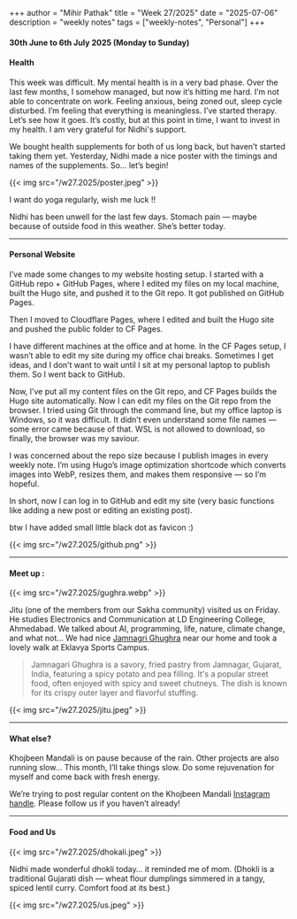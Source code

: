 +++
author = "Mihir Pathak"
title = "Week 27/2025"
date = "2025-07-06"
description = "weekly notes"
tags = ["weekly-notes", "Personal"]
+++

#### 30th June to 6th July 2025 (Monday to Sunday)

#### Health

This week was difficult. My mental health is in a very bad phase.
Over the last few months, I somehow managed, but now it’s hitting me hard. I’m not able to concentrate on work.
Feeling anxious, being zoned out, sleep cycle disturbed. I’m feeling that everything is meaningless.
I’ve started therapy. Let’s see how it goes. It’s costly, but at this point in time, I want to invest in my health.
I am very grateful for Nidhi's support.

We bought health supplements for both of us long back, but haven’t started taking them yet.
Yesterday, Nidhi made a nice poster with the timings and names of the supplements.
So… let’s begin!

{{< img src="/w27.2025/poster.jpeg" >}}

I want do yoga regularly, wish me luck !!

Nidhi has been unwell for the last few days. Stomach pain — maybe because of outside food in this weather. She’s better today.

----

#### Personal Website

I’ve made some changes to my website hosting setup. I started with a GitHub repo + GitHub Pages, where I edited my files on my local machine, built the Hugo site, and pushed it to the Git repo. It got published on GitHub Pages.

Then I moved to Cloudflare Pages, where I edited and built the Hugo site and pushed the public folder to CF Pages.

I have different machines at the office and at home. In the CF Pages setup, I wasn’t able to edit my site during my office chai breaks.
Sometimes I get ideas, and I don’t want to wait until I sit at my personal laptop to publish them. So I went back to GitHub.

Now, I’ve put all my content files on the Git repo, and CF Pages builds the Hugo site automatically. Now I can edit my files on the Git repo from the browser.
I tried using Git through the command line, but my office laptop is Windows, so it was difficult. It didn’t even understand some file names — some error came because of that.
WSL is not allowed to download, so finally, the browser was my saviour.

I was concerned about the repo size because I publish images in every weekly note.
I’m using Hugo’s image optimization shortcode which converts images into WebP, resizes them, and makes them responsive — so I’m hopeful.

In short, now I can log in to GitHub and edit my site (very basic functions like adding a new post or editing an existing post).

btw I have added small little black dot as favicon :)

{{< img src="/w27.2025/github.png" >}}


-----

#### Meet up :

{{< img src="/w27.2025/gughra.webp" >}}

Jitu (one of the members from our Sakha community) visited us on Friday. He studies Electronics and Communication at LD Engineering College, Ahmedabad. We talked about AI, programming, life, nature, climate change, and what not… We had nice [Jamnagri Ghughra](https://www.youtube.com/watch?v=DXKNCSkVweU) near our home and took a lovely walk at Eklavya Sports Campus.

> Jamnagari Ghughra is a savory, fried pastry from Jamnagar, Gujarat, India, featuring a spicy potato and pea filling. It's a popular street food, often enjoyed with spicy and sweet chutneys. The dish is known for its crispy outer layer and flavorful stuffing.

{{< img src="/w27.2025/jitu.jpeg" >}}

-----

#### What else?

Khojbeen Mandali is on pause because of the rain. Other projects are also running slow...
This month, I’ll take things slow. Do some rejuvenation for myself and come back with fresh energy.

We’re trying to post regular content on the Khojbeen Mandali [Instagram handle](https://www.instagram.com/khojbeen_mandali/).
Please follow us if you haven’t already!

-----

#### Food and Us

{{< img src="/w27.2025/dhokali.jpeg" >}}


Nidhi made wonderful dhokli today… it reminded me of mom.
(Dhokli is a traditional Gujarati dish — wheat flour dumplings simmered in a tangy, spiced lentil curry. Comfort food at its best.)

{{< img src="/w27.2025/us.jpeg" >}}
